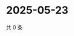 # 2025-05-23

共 0 条

<!-- BEGIN ZHIHUVIDEO -->
<!-- 最后更新时间 Fri May 23 2025 08:55:12 GMT+0800 (China Standard Time) -->

<!-- END ZHIHUVIDEO -->
